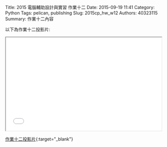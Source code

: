 Title: 2015 電腦輔助設計與實習 作業十二
Date: 2015-09-19 11:41
Category: Python
Tags: pelican, publishing
Slug: 2015cp_hw_w12
Authors: 40323115
Summary: 作業十二內容

以下為作業十二投影片:

<iframe src="40323115_cp_w12.html" width="500" height="300"></iframe>

[作業十二投影片](40323115_cp_w12.html){:target="_blank"}


